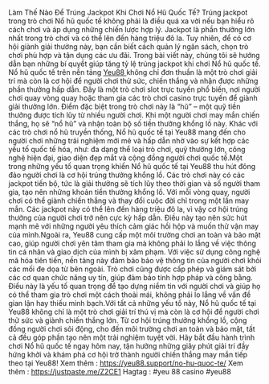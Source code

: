 Làm Thế Nào Để Trúng Jackpot Khi Chơi Nổ Hũ Quốc Tế?
Trúng jackpot trong trò chơi Nổ hũ quốc tế không phải là điều quá xa vời nếu bạn hiểu rõ cách chơi và áp dụng những chiến lược hợp lý. Jackpot là phần thưởng lớn nhất trong trò chơi và có thể lên đến hàng triệu đô la. Tuy nhiên, để có cơ hội giành giải thưởng này, bạn cần biết cách quản lý ngân sách, chọn trò chơi phù hợp và tận dụng các ưu đãi. Trong bài viết này, chúng tôi sẽ hướng dẫn bạn những bí quyết giúp tăng tỷ lệ trúng jackpot khi chơi Nổ hũ quốc tế.
Nổ hũ quốc tế trên nền tảng [Yeu88 ](https://yeu88.support)không chỉ đơn thuần là một trò chơi giải trí mà còn là cơ hội để người chơi thử sức, chiến thắng và nhận được những phần thưởng hấp dẫn. Đây là một trò chơi slot trực tuyến phổ biến, nơi người chơi quay vòng quay hoặc tham gia các trò chơi casino trực tuyến để giành giải thưởng lớn. Điểm đặc biệt trong trò chơi này là “hũ” – một quỹ tiền thưởng được tích lũy từ nhiều người chơi. Khi một người chơi may mắn chiến thắng, họ sẽ “nổ hũ” và nhận toàn bộ số tiền thưởng khổng lồ này. Khác với các trò chơi nổ hũ truyền thống, Nổ hũ quốc tế tại Yeu88 mang đến cho người chơi những trải nghiệm mới mẻ và hấp dẫn nhờ vào sự kết hợp các yếu tố quốc tế hóa, như: đa dạng thể loại trò chơi, quỹ thưởng lớn, công nghệ hiện đại, giao diện đẹp mắt và cộng đồng người chơi quốc tế.Một trong những yếu tố quan trọng khiến Nổ hũ quốc tế tại Yeu88 thu hút đông đảo người chơi là cơ hội trúng thưởng khổng lồ. Các trò chơi này có các jackpot tiến bộ, tức là giải thưởng sẽ tích lũy theo thời gian và số người tham gia, tạo nên những khoản tiền thưởng khổng lồ. Với mỗi vòng quay, người chơi có thể giành chiến thắng và thay đổi cuộc đời chỉ trong một lần may mắn. Các jackpot này có thể lên đến hàng triệu đô la, vì vậy cơ hội trúng thưởng của người chơi trở nên cực kỳ hấp dẫn. Điều này tạo nên sức hút mạnh mẽ với những người yêu thích cảm giác hồi hộp và muốn thử vận may của mình.Ngoài ra, Yeu88 cung cấp một môi trường chơi an toàn và bảo mật cao, giúp người chơi yên tâm tham gia mà không phải lo lắng về việc thông tin cá nhân và giao dịch của mình bị xâm phạm. Với việc sử dụng công nghệ mã hóa tiên tiến, nền tảng này đảm bảo bảo vệ thông tin của người chơi khỏi các mối đe dọa từ bên ngoài. Trò chơi cũng được cấp phép và giám sát bởi các cơ quan chức năng uy tín, giúp đảm bảo tính hợp pháp và công bằng. Điều này là yếu tố quan trọng để tạo dựng niềm tin với người chơi và giúp họ có thể tham gia trò chơi một cách thoải mái, không phải lo lắng về vấn đề gian lận hay thiếu minh bạch.Với tất cả những yếu tố này, Nổ hũ quốc tế tại Yeu88 không chỉ là một trò chơi giải trí thú vị mà còn là cơ hội để người chơi thử sức và giành chiến thắng lớn. Từ cơ hội trúng thưởng khổng lồ, cộng đồng người chơi sôi động, cho đến môi trường chơi an toàn và bảo mật, tất cả đều góp phần tạo nên một trải nghiệm tuyệt vời. Hãy bắt đầu hành trình chơi Nổ hũ quốc tế ngay hôm nay, tận hưởng những giây phút giải trí đầy hứng khởi và khám phá cơ hội trở thành người chiến thắng may mắn tiếp theo tại Yeu88!
Xem thêm : https://yeu88.support/no-hu-quoc-te/
Xem thêm  : https://justpaste.me/Z2CE1
Hagtag : #yeu 88 casino  #yeu88
